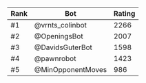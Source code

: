 Rank|Bot|Rating
---|---|---
#1|@vrnts_colinbot|2266
#2|@OpeningsBot|2007
#3|@DavidsGuterBot|1598
#4|@pawnrobot|1423
#5|@MinOpponentMoves|986
